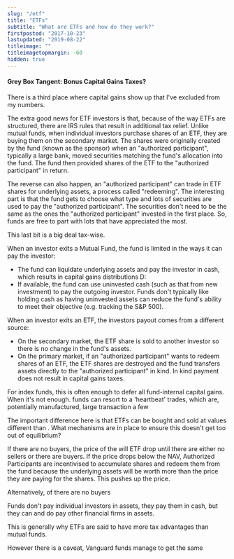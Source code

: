 ```yaml
---
slug: "/etf"
title: "ETFs"
subtitle: "What are ETFs and how do they work?"
firstposted: "2017-10-23"
lastupdated: "2019-08-22"
titleimage: ""
titleimagetopmargin: -60
hidden: true
---
```


<div className="rant">

#### Grey Box Tangent: Bonus Capital Gains Taxes?

There is a third place where capital gains show up that I've excluded from my numbers.

The extra good news for ETF investors is that, because of the way ETFs are structured, there are IRS rules that result in additional tax relief. Unlike mutual funds, when individual investors purchase shares of an ETF, they are buying them on the secondary market. The shares were originally created by the fund (known as the sponsor) when an "authorized participant", typically a large bank, moved securities matching the fund's allocation into the fund. The fund then provided shares of the ETF to the "authorized participant" in return.

The reverse can also happen, an "authorized participant" can trade in ETF shares for underlying assets, a process called "redeeming". The interesting part is that the fund gets to choose what type and lots of securities are used to pay the "authorized participant". The securities don't need to be the same as the ones the "authorized participant" invested in the first place. So, funds are free to part with lots that have appreciated the most.

This last bit is a big deal tax-wise.

When an investor exits a Mutual Fund, the fund is limited in the ways it can pay the investor:

- The fund can liquidate underlying assets and pay the investor in cash, which results in capital gains distributions D:
- If available, the fund can use uninvested cash (such as that from new investment) to pay the outgoing investor. Funds don't typically like holding cash as having uninvested assets can reduce the fund's ability to meet their objective (e.g. tracking the S&P 500).

When an investor exits an ETF, the investors payout comes from a different source:

- On the secondary market, the ETF share is sold to another investor so there is no change in the fund's assets.
- On the primary market, if an "authorized participant" wants to redeem shares of an ETF, the ETF shares are destroyed and the fund transfers assets directly to the "authorized participant" in kind. In kind payment does not result in capital gains taxes.

For index funds, this is often enough to defer all fund-internal capital gains. When it's not enough. funds can resort to a 'heartbeat' trades, which are, potentially manufactured, large transaction a few

The important difference here is that ETFs can be bought and sold at values different than . What mechanisms are in place to ensure this doesn't get too out of equilibrium?

If there are no buyers, the price of the will ETF drop until there are either no sellers or there are buyers. If the price drops below the NAV, Authorized Participants are incentivised to accumulate shares and redeem them from the fund because the underlying assets will be worth more than the price they are paying for the shares. This pushes up the price.

Alternatively, of there are no buyers

Funds don't pay individual investors in assets, they pay them in cash, but they can and do pay other financial firms in assets.

This is generally why ETFs are said to have more tax advantages than mutual funds.

However there is a caveat, Vanguard funds manage to get the same

</div>
